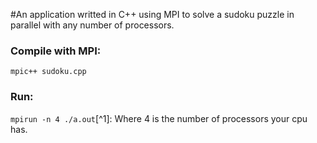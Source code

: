 #An application writted in C++ using MPI to solve a sudoku puzzle in parallel with any number of processors.

### Compile with MPI:

`mpic++ sudoku.cpp`

### Run:

`mpirun -n 4 ./a.out`[^1]: Where 4 is the number of processors your cpu has.